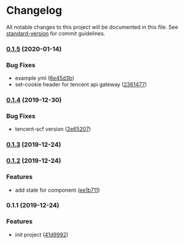 # Changelog

All notable changes to this project will be documented in this file. See [standard-version](https://github.com/conventional-changelog/standard-version) for commit guidelines.

### [0.1.5](https://github.com/serverless-components/tencent-egg/compare/v0.1.4...v0.1.5) (2020-01-14)


### Bug Fixes

* example yml ([6e45d3b](https://github.com/serverless-components/tencent-egg/commit/6e45d3bab43b24b38c178015823c6781c1f72ed3))
* set-cookie header for tencent api gateway ([2361477](https://github.com/serverless-components/tencent-egg/commit/23614771db7ae1e782ffc150a87ee1384874a42f))

### [0.1.4](https://github.com/serverless-components/tencent-egg/compare/v0.1.3...v0.1.4) (2019-12-30)


### Bug Fixes

* tencent-scf version ([2e65207](https://github.com/serverless-components/tencent-egg/commit/2e6520764067add003cf28b5ec02e60bc3273233))

### [0.1.3](https://github.com/serverless-components/tencent-egg/compare/v0.1.2...v0.1.3) (2019-12-24)

### [0.1.2](https://github.com/serverless-components/tencent-egg/compare/v0.1.1...v0.1.2) (2019-12-24)


### Features

* add state for component ([ee1b711](https://github.com/serverless-components/tencent-egg/commit/ee1b7116892ba57044c576b8f6ea9773a872505a))

### 0.1.1 (2019-12-24)


### Features

* init project ([41d9992](https://github.com/serverless-components/tencent-egg/commit/41d99924ae3e01a41c4a159b1864dc0610f66d97))
